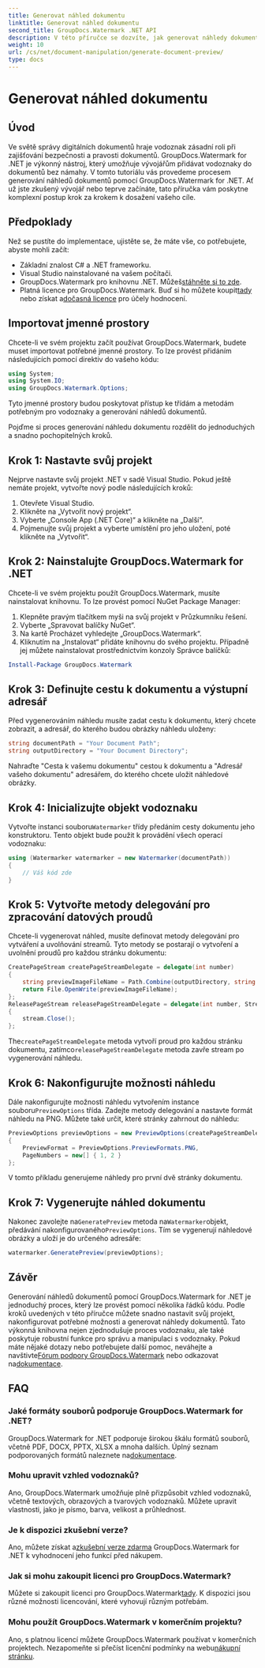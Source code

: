 ```yaml
---
title: Generovat náhled dokumentu
linktitle: Generovat náhled dokumentu
second_title: GroupDocs.Watermark .NET API
description: V této příručce se dozvíte, jak generovat náhledy dokumentů pomocí GroupDocs.Watermark for .NET. Vylepšete zabezpečení a správu dokumentů bez námahy.
weight: 10
url: /cs/net/document-manipulation/generate-document-preview/
type: docs
---
```

# Generovat náhled dokumentu

## Úvod
Ve světě správy digitálních dokumentů hraje vodoznak zásadní roli při zajišťování bezpečnosti a pravosti dokumentů. GroupDocs.Watermark for .NET je výkonný nástroj, který umožňuje vývojářům přidávat vodoznaky do dokumentů bez námahy. V tomto tutoriálu vás provedeme procesem generování náhledů dokumentů pomocí GroupDocs.Watermark for .NET. Ať už jste zkušený vývojář nebo teprve začínáte, tato příručka vám poskytne komplexní postup krok za krokem k dosažení vašeho cíle.
## Předpoklady
Než se pustíte do implementace, ujistěte se, že máte vše, co potřebujete, abyste mohli začít:
- Základní znalost C# a .NET frameworku.
- Visual Studio nainstalované na vašem počítači.
- GroupDocs.Watermark pro knihovnu .NET. Můžeš[stáhněte si to zde](https://releases.groupdocs.com/Watermark/net/).
-  Platná licence pro GroupDocs.Watermark. Buď si ho můžete koupit[tady](https://purchase.groupdocs.com/buy) nebo získat a[dočasná licence](https://purchase.groupdocs.com/temporary-license/) pro účely hodnocení.
## Importovat jmenné prostory
Chcete-li ve svém projektu začít používat GroupDocs.Watermark, budete muset importovat potřebné jmenné prostory. To lze provést přidáním následujících pomocí direktiv do vašeho kódu:
```csharp
using System;
using System.IO;
using GroupDocs.Watermark.Options;
```
Tyto jmenné prostory budou poskytovat přístup ke třídám a metodám potřebným pro vodoznaky a generování náhledů dokumentů.

Pojďme si proces generování náhledu dokumentu rozdělit do jednoduchých a snadno pochopitelných kroků.
## Krok 1: Nastavte svůj projekt
Nejprve nastavte svůj projekt .NET v sadě Visual Studio. Pokud ještě nemáte projekt, vytvořte nový podle následujících kroků:
1. Otevřete Visual Studio.
2. Klikněte na „Vytvořit nový projekt“.
3. Vyberte „Console App (.NET Core)“ a klikněte na „Další“.
4. Pojmenujte svůj projekt a vyberte umístění pro jeho uložení, poté klikněte na „Vytvořit“.
## Krok 2: Nainstalujte GroupDocs.Watermark for .NET
Chcete-li ve svém projektu použít GroupDocs.Watermark, musíte nainstalovat knihovnu. To lze provést pomocí NuGet Package Manager:
1. Klepněte pravým tlačítkem myši na svůj projekt v Průzkumníku řešení.
2. Vyberte „Spravovat balíčky NuGet“.
3. Na kartě Procházet vyhledejte „GroupDocs.Watermark“.
4. Kliknutím na „Instalovat“ přidáte knihovnu do svého projektu.
Případně jej můžete nainstalovat prostřednictvím konzoly Správce balíčků:
```powershell
Install-Package GroupDocs.Watermark
```
## Krok 3: Definujte cestu k dokumentu a výstupní adresář
Před vygenerováním náhledu musíte zadat cestu k dokumentu, který chcete zobrazit, a adresář, do kterého budou obrázky náhledu uloženy:
```csharp
string documentPath = "Your Document Path";
string outputDirectory = "Your Document Directory";
```
Nahraďte "Cesta k vašemu dokumentu" cestou k dokumentu a "Adresář vašeho dokumentu" adresářem, do kterého chcete uložit náhledové obrázky.
## Krok 4: Inicializujte objekt vodoznaku
Vytvořte instanci souboru`Watermarker` třídy předáním cesty dokumentu jeho konstruktoru. Tento objekt bude použit k provádění všech operací vodoznaku:
```csharp
using (Watermarker watermarker = new Watermarker(documentPath))
{
    // Váš kód zde
}
```
## Krok 5: Vytvořte metody delegování pro zpracování datových proudů
Chcete-li vygenerovat náhled, musíte definovat metody delegování pro vytváření a uvolňování streamů. Tyto metody se postarají o vytvoření a uvolnění proudů pro každou stránku dokumentu:
```csharp
CreatePageStream createPageStreamDelegate = delegate(int number)
{
    string previewImageFileName = Path.Combine(outputDirectory, string.Format("page{0}.png", number));
    return File.OpenWrite(previewImageFileName);
};
ReleasePageStream releasePageStreamDelegate = delegate(int number, Stream stream)
{
    stream.Close();
};
```
 The`createPageStreamDelegate` metoda vytvoří proud pro každou stránku dokumentu, zatímco`releasePageStreamDelegate` metoda zavře stream po vygenerování náhledu.
## Krok 6: Nakonfigurujte možnosti náhledu
 Dále nakonfigurujte možnosti náhledu vytvořením instance souboru`PreviewOptions` třída. Zadejte metody delegování a nastavte formát náhledu na PNG. Můžete také určit, které stránky zahrnout do náhledu:
```csharp
PreviewOptions previewOptions = new PreviewOptions(createPageStreamDelegate, releasePageStreamDelegate)
{
    PreviewFormat = PreviewOptions.PreviewFormats.PNG,
    PageNumbers = new[] { 1, 2 }
};
```
V tomto příkladu generujeme náhledy pro první dvě stránky dokumentu.
## Krok 7: Vygenerujte náhled dokumentu
 Nakonec zavolejte na`GeneratePreview` metoda na`Watermarker`objekt, předávání nakonfigurovaného`PreviewOptions`. Tím se vygenerují náhledové obrázky a uloží je do určeného adresáře:
```csharp
watermarker.GeneratePreview(previewOptions);
```
## Závěr
Generování náhledů dokumentů pomocí GroupDocs.Watermark for .NET je jednoduchý proces, který lze provést pomocí několika řádků kódu. Podle kroků uvedených v této příručce můžete snadno nastavit svůj projekt, nakonfigurovat potřebné možnosti a generovat náhledy dokumentů. Tato výkonná knihovna nejen zjednodušuje proces vodoznaku, ale také poskytuje robustní funkce pro správu a manipulaci s vodoznaky.
 Pokud máte nějaké dotazy nebo potřebujete další pomoc, neváhejte a navštivte[Fórum podpory GroupDocs.Watermark](https://forum.groupdocs.com/c/watermark/19) nebo odkazovat na[dokumentace](https://tutorials.groupdocs.com/Watermark/net/).
## FAQ
### Jaké formáty souborů podporuje GroupDocs.Watermark for .NET?
 GroupDocs.Watermark for .NET podporuje širokou škálu formátů souborů, včetně PDF, DOCX, PPTX, XLSX a mnoha dalších. Úplný seznam podporovaných formátů naleznete na[dokumentace](https://tutorials.groupdocs.com/Watermark/net/).
### Mohu upravit vzhled vodoznaků?
Ano, GroupDocs.Watermark umožňuje plně přizpůsobit vzhled vodoznaků, včetně textových, obrazových a tvarových vodoznaků. Můžete upravit vlastnosti, jako je písmo, barva, velikost a průhlednost.
### Je k dispozici zkušební verze?
 Ano, můžete získat a[zkušební verze zdarma](https://releases.groupdocs.com/) GroupDocs.Watermark for .NET k vyhodnocení jeho funkcí před nákupem.
### Jak si mohu zakoupit licenci pro GroupDocs.Watermark?
 Můžete si zakoupit licenci pro GroupDocs.Watermark[tady](https://purchase.groupdocs.com/buy). K dispozici jsou různé možnosti licencování, které vyhovují různým potřebám.
### Mohu použít GroupDocs.Watermark v komerčním projektu?
 Ano, s platnou licencí můžete GroupDocs.Watermark používat v komerčních projektech. Nezapomeňte si přečíst licenční podmínky na webu[nákupní stránku](https://purchase.groupdocs.com/buy).